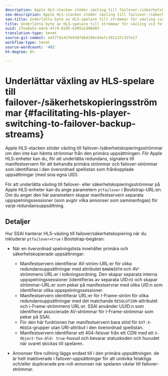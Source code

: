 ```yaml
---
description: Apple HLS-stacken stöder växling till failover-/säkerhetskopieringsströmmar om den inte kan hämta strömmar från den primära uppsättningen. För Apple HLS-enheter kan du, för att underlätta redundans, signalera till manifestservern för att behandla primära strömmar och failover-strömmar som identifieras i den överordnad spellistan som frånkopplade uppsättningar (med sina egna UID).
seo-description: Apple HLS-stacken stöder växling till failover-/säkerhetskopieringsströmmar om den inte kan hämta strömmar från den primära uppsättningen. För Apple HLS-enheter kan du, för att underlätta redundans, signalera till manifestservern för att behandla primära strömmar och failover-strömmar som identifieras i den överordnad spellistan som frånkopplade uppsättningar (med sina egna UID).
seo-title: Underlätta byte av HLS-spelare till strömmar för växling vid fel/säkerhetskopiering
title: Underlätta byte av HLS-spelare till strömmar för växling vid fel/säkerhetskopiering
uuid: 2fea8a51-e4cb-4fc9-82d5-6305a1d96603
translation-type: tm+mt
source-git-commit: e437f4143fb939f46d106c64efc391137c33fe17
workflow-type: tm+mt
source-wordcount: '402'
ht-degree: 0%

---
```



# Underlättar växling av HLS-spelare till failover-/säkerhetskopieringsströmmar {#facilitating-hls-player-switching-to-failover-backup-streams}

Apple HLS-stacken stöder växling till failover-/säkerhetskopieringsströmmar om den inte kan hämta strömmar från den primära uppsättningen. För Apple HLS-enheter kan du, för att underlätta redundans, signalera till manifestservern för att behandla primära strömmar och failover-strömmar som identifieras i den överordnad spellistan som frånkopplade uppsättningar (med sina egna UID).

För att underlätta växling till failover- eller säkerhetskopieringsströmmar på Apple HLS-enheter kan du ange parametern `ptfailover` i Bootstrap-URL:en. Om du anger den här parametern skapar manifestservern separata uppspelningssessioner (som avgör vilka annonser som sammanfogas) för varje redundansuppsättning.

## Detaljer

Hur SSAI hanterar HLS-växling till failover/säkerhetskopiering när du inkluderar `ptfailover=true` i Bootstrap-begäran:

* När en överordnad spelningslista innehåller primära och säkerhetskopierade uppsättningar:

   * Manifestservern identifierar AV-ström-URL:er för olika redundansuppsättningar med attributet `BANDWIDTH` och AV-strömmens URL:er i tolkningsordning. Den skapar separata interna uppspelningssessioner (identifieras av separata UID:n) och skapar strömmar-URL:er som pekar på manifestservrar med olika UID:n som identifierar olika uppspelningssessioner.
   * Manifestservern identifierar URL:er för I-Frame-ström för olika redundansuppsättningar med det matchande `RESOLUTION`-attributet och i-Frame-strömmens URL:er. SSAI använder UUID:n som identifierar associerade AV-strömmar för I-Frame-strömmar som pekar på SSAI.
   * För den här funktionen har manifestservern bara stöd för `EXT-X-MEDIA`-grupper utan URI-attribut i den överordnad spellistan.
   * Manifestservern identifierar ett 404-felsvar från ett CDN med ett `X-Object-Too-Old: true`-huvud och bevarar statuskoden och huvudet när svaret skickas till spelaren.

* Annonser före rullning läggs endast till i den primära uppsättningen. de är helt inaktiverade i failover-uppsättningar för att undvika felaktiga och/eller duplicerade pre-roll-annonser när spelaren växlar till failover-strömmar.

